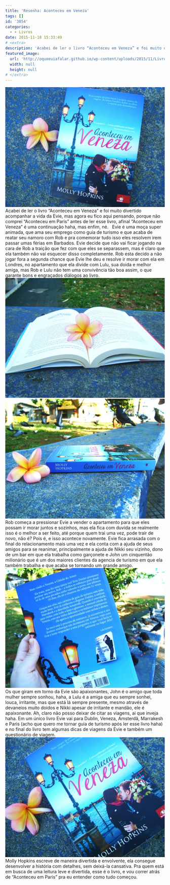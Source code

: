 ```yaml
---
title: 'Resenha: Aconteceu em Veneza'
tags: []
id: '3054'
categories:
  - - Livros
date: 2015-11-18 15:33:49
# <extra>
description: 'Acabei de ler o livro “Aconteceu em Veneza” e foi muito divertido acompanhar a vida da Evie, mas agora eu fico aqui pensando, porque não comprei “Aconteceu em Paris” antes de ler esse livro, afinal “Aconteceu em Veneza” é uma continuação haha, mas enfim, né. &nbsp; Evie é uma moça super animada, que ama seu emprego como guia de turismo e que acaba de reatar seu namoro com Rob e pra comemorar tudo isso eles resolvem irem passar umas férias em Barbados. Evie decide que não vai ficar jogando na cara de Rob a traição que fez com que eles se separassem, mas é claro que ela também não vai esquecer disso completamente. Rob esta decido a não jogar fora a segunda chance que Evie lhe deu e resolve ir morar com ela em Londres, no apartamento que ela divide &hellip;'
featured_image: 
  url: 'http://oqueeuiafalar.github.io/wp-content/uploads/2015/11/Livro-Aconteceu-em-Veneza-1024x768.jpg'
  width: null
  height: null
# </extra>
---
```


[![capa do livro Aconteceu em Veneza ](/wp-content/uploads/2015/11/Livro-Aconteceu-em-Veneza-1024x768.jpg)](/wp-content/uploads/2015/11/Livro-Aconteceu-em-Veneza.jpg) Acabei de ler o livro “Aconteceu em Veneza” e foi muito divertido acompanhar a vida da Evie, mas agora eu fico aqui pensando, porque não comprei “Aconteceu em Paris” antes de ler esse livro, afinal “Aconteceu em Veneza” é uma continuação haha, mas enfim, né.   Evie é uma moça super animada, que ama seu emprego como guia de turismo e que acaba de reatar seu namoro com Rob e pra comemorar tudo isso eles resolvem irem passar umas férias em Barbados. Evie decide que não vai ficar jogando na cara de Rob a traição que fez com que eles se separassem, mas é claro que ela também não vai esquecer disso completamente. Rob esta decido a não jogar fora a segunda chance que Evie lhe deu e resolve ir morar com ela em Londres, no apartamento que ela divide com Lulu, sua doida e melhor amiga, mas Rob e Lulu não tem uma convivência tão boa assim, o que garante bons e engraçados diálogos ao livro. [![Livro Aconteceu em Veneza](/wp-content/uploads/2015/11/Aconteceu-em-Veneza-Livro-1024x768.jpg)](/wp-content/uploads/2015/11/Aconteceu-em-Veneza-Livro.jpg) [![lombada do livro - Aconteceu em Veneza](/wp-content/uploads/2015/11/lombada-do-livro-Aconteceu-em-Veneza-1024x768.jpg)](/wp-content/uploads/2015/11/lombada-do-livro-Aconteceu-em-Veneza.jpg) Rob começa a pressionar Evie a vender o apartamento para que eles possam ir morar juntos e sozinhos, mas ela fica com duvida se realmente isso é o melhor a ser feito, até porque quem trai uma vez, pode trair de novo, não é? Pois é, e isso acontece novamente. Evie fica arrasada com o final do relacionamento mais uma vez e ela conta com a ajuda de seus amigos para se reanimar, principalmente a ajuda de Nikki seu vizinho, dono de um bar em que ela trabalha como garçonete e John um cinquentão milionário que é um dos maiores clientes da agencia de turismo em que ela também trabalha e que acaba se tornando um grande amigo. [![contra-capa - livro - Aconteceu em Veneza](/wp-content/uploads/2015/11/contra-capa-livro-Aconteceu-em-Veneza-1024x768.jpg)](/wp-content/uploads/2015/11/contra-capa-livro-Aconteceu-em-Veneza.jpg) Os que giram em torno da Evie são apaixonantes, John é o amigo que toda mulher sempre sonhou, haha, a Lulu é a amiga que eu sempre sonhei, louca, irritante, mas que está lá sempre presente, mesmo através de devaneios muito doidos e Nikki apesar de irritante e mandão, ele é apaixonante. Ah, claro não posso deixar de citar as viagens, ai que inveja haha. Em um único livro Evie vai para Dublin, Veneza, Amsterdã, Marrakesh e Paris (acho que quero me tornar guia de turismo após ler esse livro haha) e no final do livro tem algumas dicas de viagens da Evie e também um questionário de viagem. [![Aconteceu em Veneza - capa](/wp-content/uploads/2015/11/capa-do-livro-Aconteceu-em-VENEZA-1024x768.jpg)](/wp-content/uploads/2015/11/capa-do-livro-Aconteceu-em-VENEZA.jpg) Molly Hopkins escreve de maneira divertida e envolvente, ela consegue desenvolver a história com detalhes, sem deixá-la cansativa. Pra quem está em busca de uma leitura leve e divertida, esse é o livro, e vou correr atrás de “Aconteceu em Paris” pra eu entender como tudo começou.
